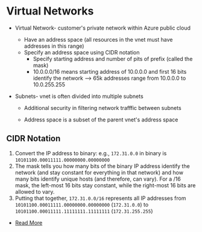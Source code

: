 # Virtual Networks

- Virtual Network- customer's private network within Azure public cloud
  - Have an address space (all resources in the vnet must have addresses in this range)
  - Specify an address space using CIDR notation
    - Specify starting address and number of pits of prefix (called the mask)
    - 10.0.0.0/16 means starting address of 10.0.0.0 and first 16 bits identify the network --> 65k addresses range from 10.0.0.0 to 10.0.255.255
  

- Subnets- vnet is often divided into multiple subnets

  - Additional security in filtering network trafffic between subnets

  - Address space is a subset of the parent vnet's address space




## CIDR Notation

1. Convert the IP address to binary: e.g., `172.31.0.0` in binary is `10101100.00011111.00000000.00000000`
2. The mask tells you how many bits of the binary IP address identify the network (and stay constant for everything in that network) and how many bits identify unique hosts (and therefore, can vary). For a /16 mask, the left-most 16 bits stay constant, while the right-most 16 bits are allowed to vary.
3. Putting that together, `172.31.0.0/16` represents all IP addresses from `10101100.00011111.00000000.00000000` (`172.31.0.0`) to `10101100.00011111.11111111.11111111` (`172.31.255.255`)

- [Read More](https://docs.gruntwork.io/guides/build-it-yourself/vpc/core-concepts/cidr-notation)